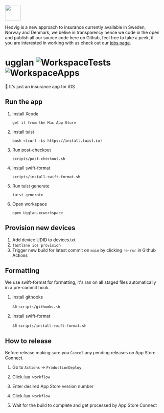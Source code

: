 <img src="https://i.imgur.com/awvfy5Q.png" width="50" height="auto" />

Hedvig is a new approach to insurance currently available in Sweden, Norway and Denmark, we belive in transparency hence we code in the open and publish all our source code here on Github, feel free to take a peek, if you are interested in working with us check out our [jobs page](https://jobs.lever.co/hedvig).

# ugglan ![WorkspaceTests](https://github.com/HedvigInsurance/ugglan/workflows/WorkspaceTests/badge.svg) ![WorkspaceApps](https://github.com/HedvigInsurance/ugglan/workflows/WorkspaceApps/badge.svg) 

🦉 It's just an insurance app for iOS

## Run the app

1. Install Xcode

   `get it from the Mac App Store`

2. Install tuist

   `bash <(curl -Ls https://install.tuist.io)`

3. Run post-checkout

   `scripts/post-checkout.sh`
   
4. Install swift-format

   `scripts/install-swift-format.sh`

5. Run tuist generate

   `tuist generate`
   
6. Open workspace

   `open Ugglan.xcworkspace`

## Provision new devices

1. Add device UDID to devices.txt
2. `fastlane ios provision`
3. Trigger new build for latest commit on `main` by clicking `re-run` in Github Actions
   
## Formatting

We use swift-format for formatting, it's ran on all staged files automatically in a pre-commit hook.

1. Install githooks
   
   sh `scripts/githooks.sh`
   
2. Install swift-format
   
   sh `scripts/install-swift-format.sh`
   
## How to release

Before release making sure you `Cancel` any pending releases on App Store Connect.

1. Go to `Actions` -> `ProductionDeploy`

2. Click `Run workflow`

3. Enter desired App Store version number

4. Click `Run workflow`

5. Wait for the build to complete and get processed by App Store Connect


